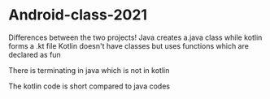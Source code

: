 # Android-class-2021
Differences between the two projects!
Java creates a.java class while kotlin forms a .kt file
Kotlin doesn't have classes but uses functions which are declared as fun

There is terminating in java which is not in kotlin 

The kotlin code is short compared to java codes
